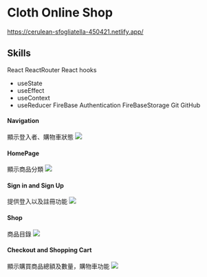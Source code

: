 # Cloth Online Shop

https://cerulean-sfogliatella-450421.netlify.app/

## Skills

React
ReactRouter
React hooks

- useState
- useEffect
- useContext
- useReducer
  FireBase Authentication
  FireBaseStorage
  Git
  GitHub

#### Navigation

顯示登入者、購物車狀態
![](https://i.imgur.com/EMhtK4D.png)

#### HomePage

顯示商品分類
![](https://i.imgur.com/LJx54JL.png)

#### Sign in and Sign Up

提供登入以及註冊功能
![](https://i.imgur.com/RVClFox.png)

#### Shop

商品目錄
![](https://i.imgur.com/ebpH6Kn.jpg)

#### Checkout and Shopping Cart

顯示購買商品總額及數量，購物車功能
![](https://i.imgur.com/abvbnEs.png)
